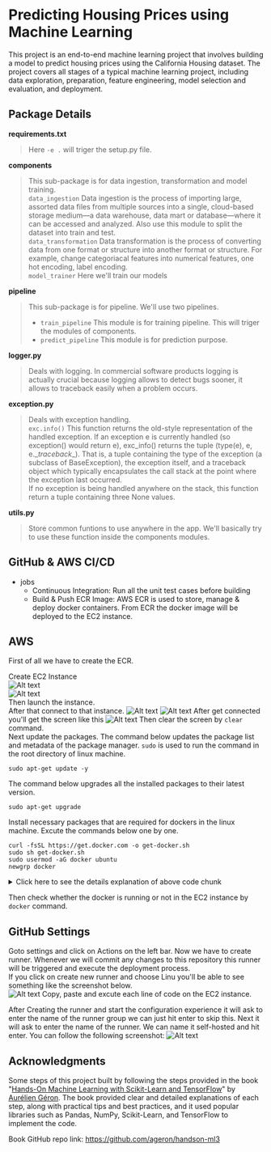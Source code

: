 # Predicting Housing Prices using Machine Learning

This project is an end-to-end machine learning project that involves building a model to predict housing prices using the California Housing dataset. The project covers all stages of a typical machine learning project, including data exploration, preparation, feature engineering, model selection and evaluation, and deployment.

## Package Details

**requirements.txt**
> Here `-e .` will triger the setup.py file.

**components**
> This sub-package is for data ingestion, transformation and model training.  
`data_ingestion` Data ingestion is the process of importing large, assorted data files from multiple sources into a single, cloud-based storage medium—a data warehouse, data mart or database—where it can be accessed and analyzed. Also use this module to split the dataset into train and test.  
`data_transformation` Data transformation is the process of converting data from one format or structure into another format or structure. For example, change categoriacal features into numerical features, one hot encoding, label encoding.  
`model_trainer` Here we'll train our models

**pipeline**
> This sub-package is for pipeline. We'll use two pipelines.  
> - `train_pipeline` This module is for training pipeline. This will triger the modules of components. 
> - `predict_pipeline` This module is for prediction purpose. 

**logger.py**

> Deals with logging. In commercial software products logging is actually crucial because logging allows to detect bugs sooner, it allows to traceback easily when a problem occurs.

**exception.py**

> Deals with exception handling.  
`exc.info()` This function returns the old-style representation of the handled exception. If an exception e is currently handled (so exception() would return e), exc_info() returns the tuple (type(e), e, e.\__traceback__). That is, a tuple containing the type of the exception (a subclass of BaseException), the exception itself, and a traceback object which typically encapsulates the call stack at the point where the exception last occurred.  
If no exception is being handled anywhere on the stack, this function return a tuple containing three None values.

**utils.py**

> Store common funtions to use anywhere in the app. We'll basically try to use these function inside the components modules.

## GitHub & AWS CI/CD
* jobs
    * Continuous Integration: Run all the unit test cases before building
    * Build & Push ECR Image: AWS ECR is used to store, manage & deploy docker containers. From ECR the docker image will be deployed to the EC2 instance.

## AWS
First of all we have to create the ECR.  

Create EC2 Instance  
![Alt text](images/image-1.png)   
![Alt text](images/image-2.png)  
Then launch the instance.  
After that connect to that instance.
![Alt text](images/image-3.png)
![Alt text](images/image-4.png)
After get connected you'll get the screen like this
![Alt text](images/image-5.png)
Then clear the screen by `clear` command.  
Next update the packages. The command below updates the package list and metadata of the package manager. `sudo` is used to run the command in the root directory of linux machine.
```
sudo apt-get update -y
```
The command below upgrades all the installed packages to their latest version.
```
sudo apt-get upgrade
```
Install necessary packages that are required for dockers in the linux machine. Excute the commands below one by one.
```
curl -fsSL https://get.docker.com -o get-docker.sh
sudo sh get-docker.sh
sudo usermod -aG docker ubuntu
newgrp docker
```
<details>
<summary>Click here to see the details explanation of above code chunk</summary>
`curl -fsSL https://get.docker.com -o get-docker.sh`: This command uses the curl utility to download the Docker installation script from https://get.docker.com and save it as a file named get-docker.sh in the current directory. The -fsSL flags are used to specify the desired options for the curl command:

- f: Fail silently and return an error code if the HTTP request fails.
- s: Silent mode, which suppresses the progress meter.
- S: Show error if the HTTP request fails.
- L: Follow redirects if the server responds with a redirect.  

`sudo sh get-docker.sh`: This command executes the get-docker.sh script using the sh interpreter, which installs Docker on the EC2 instance. The sudo command is used to run the script with administrative privileges, as installing Docker typically requires root access. Running this command will initiate the Docker installation process.

sudo usermod -aG docker ubuntu: This command modifies the user ubuntu by adding it to the docker group. By adding the user to the docker group, it grants the user the necessary permissions to interact with Docker without needing to use sudo for every Docker command. This ensures that the user ubuntu can manage Docker containers and images.

newgrp docker: This command starts a new shell session with the docker group as the primary group. This is done to ensure that the group membership changes made in the previous command take effect immediately. By starting a new shell session, any subsequent Docker commands executed by the user ubuntu will have the appropriate group permissions applied.
</details>

Then check whether the docker is running or not in the EC2 instance by `docker` command.

## GitHub Settings
Goto settings and click on Actions on the left bar. Now we have to create runner. Whenever we will commit any changes to this repository this runner will be triggered and execute the deployment process.  
If you click on create new runner and choose Linu you'll be able to see something like the screenshot below.  
![Alt text](images/image-7.png)
Copy, paste and excute each line of code on the EC2 instance.

After Creating the runner and start the configuration experience it will ask to enter the name of the runner group we can just hit enter to skip this. Next it will ask to enter the name of the runner. We can name it self-hosted and hit enter. You can follow the following screenshot:
![Alt text](images/image-8.png)

## Acknowledgments

Some steps of this project built by following the steps provided in the book "[Hands-On Machine Learning with Scikit-Learn and TensorFlow](https://www.oreilly.com/library/view/hands-on-machine-learning/9781491962282/)" by [Aurélien Géron](https://github.com/ageron). The book provided clear and detailed explanations of each step, along with practical tips and best practices, and it used popular libraries such as Pandas, NumPy, Scikit-Learn, and TensorFlow to implement the code. 

Book GitHub repo link: https://github.com/ageron/handson-ml3